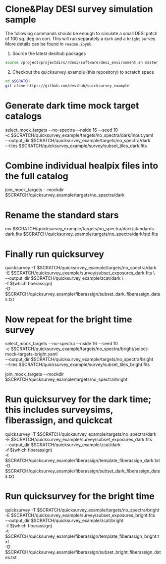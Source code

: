 # Clone&Play DESI survey simulation sample

The following commands should be enough to simulate a small DESI patch of 100 sq. deg on cori.
This will run separately a `dark` and a `bright` survey.
More details can be found in `readme.ipynb`.


1. Source the latest desihub packages
```bash
source /project/projectdirs//desi/software/desi_environment.sh master
```

2. Checkout the quicksurvey_example (this repository) to scratch space
```bash
cd $SCRATCH
git clone https://github.com/desihub/quicksurvey_example
```

# Generate dark time mock target catalogs
select_mock_targets --no-spectra --nside 16 --seed 10 \
    -c $SCRATCH/quicksurvey_example/targets/no_spectra/dark/input.yaml \
    --output_dir $SCRATCH/quicksurvey_example/targets/no_spectra/dark \
    --tiles $SCRATCH/quicksurvey_example/survey/subset_tiles_dark.fits

# Combine individual healpix files into the full catalog
join_mock_targets --mockdir $SCRATCH/quicksurvey_example/targets/no_spectra/dark

# Rename the standard stars
mv $SCRATCH/quicksurvey_example/targets/no_spectra/dark/standards-dark.fits $SCRATCH/quicksurvey_example/targets/no_spectra/dark/std.fits

# Finally run quicksurvey
quicksurvey -T $SCRATCH/quicksurvey_example/targets/no_spectra/dark    \
	    -E $SCRATCH/quicksurvey_example/survey/subset_exposures_dark.fits  \   
	    --output_dir $SCRATCH/quicksurvey_example/zcat/dark  \   
	    -f $(which fiberassign)    
	    -D $SCRATCH/quicksurvey_example/fiberassign/subset_dark_fiberassign_dates.txt

# Now repeat for the bright time survey
select_mock_targets --no-spectra --nside 16 --seed 10 \
    -c $SCRATCH/quicksurvey_example/targets/no_spectra/bright/select-mock-targets-bright.yaml \
    --output_dir $SCRATCH/quicksurvey_example/targets/no_spectra/bright \
    --tiles $SCRATCH/quicksurvey_example/survey/subset_tiles_bright.fits

join_mock_targets --mockdir $SCRATCH/quicksurvey_example/targets/no_spectra/bright

# Run quicksurvey for the dark time; this includes surveysims, fiberassign, and quickcat
quicksurvey -T $SCRATCH/quicksurvey_example/targets/no_spectra/dark \
    -E $SCRATCH/quicksurvey_example/survey/subset_exposures_dark.fits \
    --output_dir $SCRATCH/quicksurvey_example/zcat/dark \
    -f $(which fiberassign) \
    -t $SCRATCH/quicksurvey_example/fiberassign/template_fiberassign_dark.txt \
    -D $SCRATCH/quicksurvey_example/fiberassign/subset_dark_fiberassign_dates.txt

# Run quicksurvey for the bright time
quicksurvey -T $SCRATCH/quicksurvey_example/targets/no_spectra/bright \
    -E $SCRATCH/quicksurvey_example/survey/subset_exposures_bright.fits \
    --output_dir $SCRATCH/quicksurvey_example/zcat/bright \
    -f $(which fiberassign) \
    -t $SCRATCH/quicksurvey_example/fiberassign/template_fiberassign_bright.txt \
    -D $SCRATCH/quicksurvey_example/fiberassign/subset_bright_fiberassign_dates.txt
```
